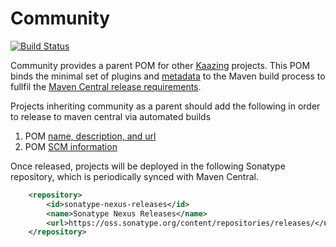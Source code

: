 Community
==========
[![Build Status][build-status-image]][build-status]

[build-status-image]: https://travis-ci.org/kaazing/community.svg?branch=develop
[build-status]: https://travis-ci.org/kaazing/community

Community provides a parent POM for other [Kaazing](http://kaazing.org) projects.  This POM binds the minimal set of plugins and [metadata](http://central.sonatype.org/pages/requirements.html#sufficient-metadata) to the Maven build process to fullfil the [Maven Central release requirements](http://central.sonatype.org/pages/apache-maven.html).

Projects inheriting community as a parent should add the following in order to release to maven central via automated builds

1. POM [name, description, and url](https://maven.apache.org/pom.html#What_is_the_POM)
2. POM [SCM information](http://central.sonatype.org/pages/requirements.html#scm-information)

Once released, projects will be deployed in the following Sonatype repository, which is periodically synced with Maven Central.

```xml
    <repository>
        <id>sonatype-nexus-releases</id>
        <name>Sonatype Nexus Releases</name>
        <url>https://oss.sonatype.org/content/repositories/releases/</url>
    </repository>
```
